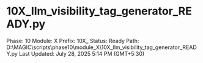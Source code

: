 # 10X_llm_visibility_tag_generator_READY.py

Phase: 10
Module: X
Prefix: 10X_
Status: Ready
Path: D:\MAGIC\scripts\phase10\module_X\10X_llm_visibility_tag_generator_READY.py
Last Updated: July 28, 2025 5:14 PM (GMT+5:30)
